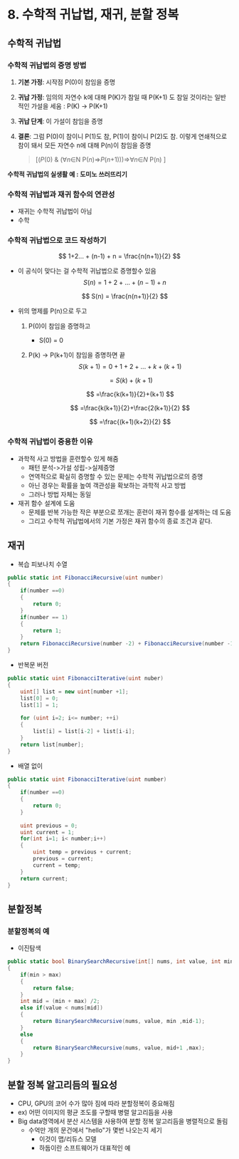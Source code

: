 # 8. 수학적 귀납법, 재귀, 분할 정복

## 수학적 귀납법

### 수학적 귀납법의 증명 방법

1. __기본 가정__: 시작점 P(0)이 참임을 증명

2. __귀납 가정__: 임의의 자연수 k에 대해 P(K)가 참일 때 P(K+1) 도 참일 것이라는 일반적인 가설을 세움 : P(K) -> P(K+1)

3. __귀납 단계__: 이 가설이 참임을 증명

4. __결론__: 그럼 P(0)이 참이니 P(1)도 참, P(1)이 참이니 P(2)도 참. 이렇게 연쇄적으로 참이 돼서 모든 자연수 n에 대해 P(n)이 참임을 증명

   > [(*P*(0) & (∀*n*∈N P(*n*)⇒*P*(*n*+1)))⇒∀*n*∈*N* P(n) ]

 __수학적 귀납법의 실생활 예 : 도미노 쓰러뜨리기__



### 수학적 귀납법과 재귀 함수의 연관성

- 재귀는 수학적 귀납법이 아님
- 수학



### 수학적 귀납법으로 코드 작성하기

$$
1+2... + (n-1) + n = \frac{n(n+1)}{2}
$$

- 이 공식이 맞다는 걸 수학적 귀납법으로 증명할수 있음
  $$
  S(n)=1+2+...+(n-1)+n
  $$

  $$
  S(n) = \frac{n(n+1)}{2}
  $$

- 위의 명제를 P(n)으로 두고

  1. P(0)이 참임을 증명하고

     - S(0) = 0

  2. P(k) -> P(k+1)이 참임을 증명하면 끝
     $$
     S(k+1) = 0+1+2+...+k+(k+1)
     $$

     $$
     = S(k)+(k+1)
     $$

     $$
     =\frac{k(k+1)}{2}+(k+1)
     $$

     $$
     =\frac{k(k+1)}{2}+\frac{2(k+1)}{2}
     $$

     $$
     =\frac{(k+1)(k+2)}{2}
     $$


### 수학적 귀납법이 중용한 이유

- 과학적 사고 방법을 훈련할수 있게 해줌
  - 패턴 분석->가설 성립->실제증명
  - 연역적으로 확실히 증명할 수 있는 문제는 수학적 귀납법으로의 증명
  - 아닌 경우는 확률을 높여 객관성을 확보하는 과학적 사고 방법
  - 그러나 방법 자체는 동일
- 재귀 함수 설계에 도움
  - 문제를 반복 가능한 작은 부분으로 쪼개는 훈련이 재귀 함수를 설계하는 데 도움
  - 그리고 수학적 귀납법에서의 기본 가정은 재귀 함수의 종료 조건과 같다.



## 재귀

- 복습 피보나치 수열

```c#
public static int FibonacciRecursive(uint number)
{
    if(number ==0)
    {
        return 0;
    }
    if(number == 1)
    {
        return 1;
    }
    return FibonacciRecursive(number -2) + FibonacciRecursive(number -1);
}
```

- 반복문 버전

```c#
public static uint FibonacciIterative(uint nuber)
{
	uint[] list = new uint[number +1];
	list[0] = 0;
	list[1] = 1;
	
	for (uint i=2; i<= number; ++i)
	{
		list[i] = list[i-2] + list[i-i];
	}
	return list[number];
}
```

- 배열 없이

```c#
public static uint FibonacciIterative(uint number)
{
	if(number ==0)
    {
        return 0;
    }
    
    uint previous = 0;
    uint current = 1;
    for(int i=1; i< number;i++)
    {
        uint temp = previous + current;
        previous = current;
        current = temp;
    }
    return current;
}
```



## 분할정복

### 분할정복의 예  

- 이진탐색

```c#
public static bool BinarySearchRecursive(int[] nums, int value, int min, int max)
{
    if(min > max)
    {
        return false;
    }
    int mid = (min + max) /2;
    else if(value < nums[mid])
    {
        return BinarySearchRecursive(nums, value, min ,mid-1);
    }
    else
    {
        return BinarySearchRecursive(nums, value, mid+1 ,max);
    }
}
```

## 분할 정복 알고리듬의 필요성

- CPU, GPU의 코어 수가 많아 짐에 따라 분할정복이 중요해짐
- ex) 어떤 이미지의 평균 조도를 구할때 병렬 알고리듬을 사용
- Big data영역에서 분산 시스템을 사용하여 분할 정복 알고리듬을 병렬적으로 돌림
  - 수억만 개의 문건에서 "hello"가 몇번 나오는지 세기
    - 이것이 맵/리듀스 모델
    - 하둡이란 소프트웨어가 대표적인 예





